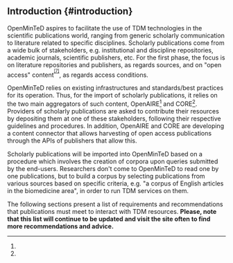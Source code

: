 ## Introduction {#introduction}

OpenMinTeD aspires to facilitate the use of TDM technologies in the scientific publications world, ranging from generic scholarly communication to literature related to specific disciplines. Scholarly publications come from a wide bulk of stakeholders, e.g. institutional and discipline repositories, academic journals, scientific publishers, etc. For the first phase, the focus is on literature repositories and publishers, as regards sources, and on &quot;open access&quot; content<sup><sup id="916464963798167-footnote-ref-7"><a href="#916464963798167-footnote-7">[7]</a></sup></sup>, as regards access conditions.

OpenMinTeD relies on existing infrastructures and standards/best practices for its operation. Thus, for the import of scholarly publications, it relies on the two main aggregators of such content, OpenAIRE[^8] and CORE[^9]. Providers of scholarly publications are asked to contribute their resources by depositing them at one of these stakeholders, following their respective guidelines and procedures. In addition, OpenAIRE and CORE are developing a content connector that allows harvesting of open access publications through the APIs of publishers that allow this.

Scholarly publications will be imported into OpenMinTeD based on a procedure which involves the creation of corpora upon queries submitted by the end-users. Researchers don&#039;t come to OpenMinTeD to read one by one publications, but to build a corpus by selecting publications from various sources based on specific criteria, e.g. &quot;a corpus of English articles in the biomedicine area&quot;, in order to run TDM services on them.

The following sections present a list of requirements and recommendations that publications must meet to interact with TDM resources. **Please, note that this list will continue to be updated and visit the site often to find more recommendations and advice.**

[^7]: Open Access is defined as “the free and online availability of literature, which allows to read, download d, copy, distribute, print, search, or link to the full text, crawl articles for indexing, pass them as data to software, or use them for any other useful purpose. An availability that is granted without financial, legal, or technical barriers other than those inseparable from gaining access to the internet itself, and those related to giving authors control over the integrity of their work and the right to be properly acknowledged and cited” [Budapest OA Initiative 2002; Bethesda Statement on OA Publishing 2003; Berlin Declaration on OA Knowledge in Science and Humanities 2003]

[^8]: 

[^9]: